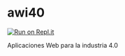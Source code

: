 # awi40

[![Run on Repl.it](https://repl.it/badge/github/DMichelA/awi40)](https://repl.it/github/DMichelA/awi40)

Aplicaciones Web para la industria 4.0
